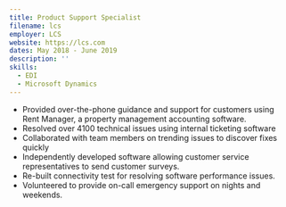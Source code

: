 ```yaml
---
title: Product Support Specialist
filename: lcs
employer: LCS
website: https://lcs.com
dates: May 2018 - June 2019
description: ''
skills:
  - EDI
  - Microsoft Dynamics
---
```


- Provided over-the-phone guidance and support for customers using Rent Manager, a property management accounting software.
- Resolved over 4100 technical issues using internal ticketing software
- Collaborated with team members on trending issues to discover fixes quickly
- Independently developed software allowing customer service representatives to send customer surveys.
- Re-built connectivity test for resolving software performance issues.
- Volunteered to provide on-call emergency support on nights and weekends.

